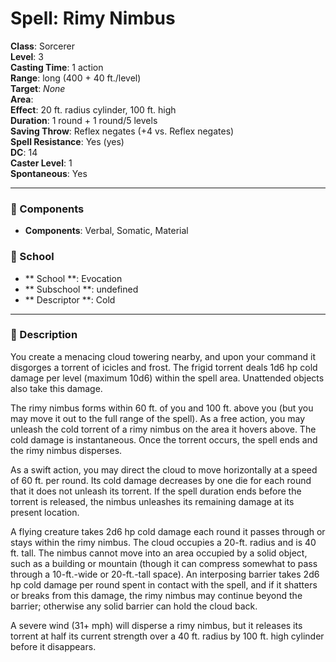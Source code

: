 
# Spell: Rimy Nimbus
**Class**: Sorcerer  
**Level**: 3  
**Casting Time**: 1 action  
**Range**: long (400 + 40 ft./level)  
**Target**: _None_  
**Area**:   
**Effect**: 20 ft. radius cylinder, 100 ft. high  
**Duration**: 1 round + 1 round/5 levels  
**Saving Throw**: Reflex negates (+4 vs. Reflex negates)  
**Spell Resistance**: Yes (yes)  
**DC**: 14  
**Caster Level**: 1  
**Spontaneous**: Yes

---

### 🔮 Components
- **Components**: Verbal, Somatic, Material

### 🏫 School
- ** School **: Evocation
- ** Subschool **: undefined
- ** Descriptor **: Cold
---

### 📜 Description
You create a menacing cloud towering nearby, and upon your command it disgorges a torrent of icicles and frost. The frigid torrent deals 1d6 hp cold damage per level (maximum 10d6) within the spell area. Unattended objects also take this damage.

The rimy nimbus forms within 60 ft. of you and 100 ft. above you (but you may move it out to the full range of the spell). As a free action, you may unleash the cold torrent of a rimy nimbus on the area it hovers above. The cold damage is instantaneous. Once the torrent occurs, the spell ends and the rimy nimbus disperses.

As a swift action, you may direct the cloud to move horizontally at a speed of 60 ft. per round.  Its cold damage decreases by one die for each round that it does not unleash its torrent. If the spell duration ends before the torrent is released, the nimbus unleashes its remaining damage at its present location.

A flying creature takes 2d6 hp cold damage each round it passes through or stays within the rimy nimbus. The cloud occupies a 20-ft. radius and is 40 ft. tall. The nimbus cannot move into an area occupied by a solid object, such as a building or mountain (though it can compress somewhat to pass through a 10-ft.-wide or 20-ft.-tall space). An interposing barrier takes 2d6 hp cold damage per round spent in contact with the spell, and if it shatters or breaks from this damage, the rimy nimbus may continue beyond the barrier; otherwise any solid barrier can hold the cloud back.

A severe wind (31+ mph) will disperse a rimy nimbus, but it releases its torrent at half its current strength over a 40 ft. radius by 100 ft. high cylinder before it disappears.
